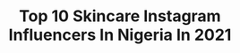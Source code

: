 ---
title: Top 10 Skincare Instagram Influencers In Nigeria In 2021
description: >-
  Find top skincare Instagram influencers in Nigeria in 2021. Most popular hashtags: #endsars #endpolicebrutality #endswat.
platform: Instagram
hits: 66
text_top: Discover the most popular Instagram influencers on inBeat.
text_bottom: Our platform has 66 Instagram influencers like this in Nigeria for you to collaborate.
profiles:
  - username: "nellyville01"
    fullname: >-
      Nelly
    bio: >-
      CEO : @nellyville_beautyplace 💁 @nellyville_skincare @freshchills_treats Insist on urself, never imitate 😜 PROUDLY DELTA👍👍👍. snapchat: nellyville9
    location: "Nigeria"
    followers: 9624
    engagement: 918
    commentsToLikes: 0.037623
    id: ckap4v6rt90ql0i785au28lcb
    verified: false
    hashtags: "#cappadocia, #loved, #cheers, #happynewmonth"
  - username: "ikemeamara"
    fullname: >-
      Amara🌹
    bio: >-
      GREATNESS🇳🇬 EXTROVERT 🥰 HALA MADRID!⚽️ BRAND AMBASSADOR @marymic_organic_skincare_spa BRAND INFLUENCER! Chef 👩‍🍳
    location: "Nigeria"
    followers: 77397
    engagement: 341
    commentsToLikes: 0.049548
    id: ck14lr89lw3aq0i19jrobt85w
    verified: false
    hashtags: "#endswat, #endeverything, #endsars, #endpolicebrutality"
  - username: "iamyeychii"
    fullname: >-
      Anozie Onyinyechi
    bio: >-
      Fashion| Skincare| Lifestyle Helping students become better creatives and own their passion. ✉️- Onyinye@iamyeychi.com
    location: "Nigeria"
    followers: 15288
    engagement: 678
    commentsToLikes: 0.044310
    id: ckaorw78fp1100i78xx00y8fj
    verified: false
    hashtags: "#jumianigeria, #endswat, #endpolicebrutality, #nigerianyoutuber"
  - username: "uzodinmaesther"
    fullname: >-
      Esther Uzodinma
    bio: >-
      ⬛️Angela In @africamagic MSI⬛️ ▫️TV Presenter▫️ ⬛️BRAND AMBASSADOR⬛️ @dandkenterprise @go_glow_skincare ▫️CONTENT CREATOR▫️ ⬛️Media personality🎥⬛️
    location: "Nigeria"
    followers: 100111
    engagement: 343
    commentsToLikes: 0.071406
    id: ck15tqr7gjfqi0i19suus260m
    verified: false
    hashtags: "#video, #explorepage, #repost, #acting"
  - username: "chinjunwankwo"
    fullname: >-
      CHINJU NWANKWO UDORA
    bio: >-
      Skincare | YOUNG LOVE | Entrepreneurship I make candles that smell @colfragrances YouTube with my husband @obinnaudora Check us out here ⬇️
    location: "Nigeria"
    followers: 7107
    engagement: 845
    commentsToLikes: 0.111737
    id: ck55q1zzybx200i11tcaenkoh
    verified: false
    hashtags: "#nigerianskincareblogger, #healthyskin, #streetstyleblogger, #neutrogena"
  - username: "taylercmone"
    fullname: >-
      Tayler Cmone LLC
    bio: >-
      AKA BLACKQUEEN Natural Hair + Skincare + Fashion💕 Vegan + Organic 🌱 61k+Tiktok: @taylercmone Blog @curlqueenuniversity DMV / #VSU ALMUNA 🧡💙🖤🤍
    location: "Nigeria"
    followers: 12137
    engagement: 326
    commentsToLikes: 0.055445
    id: ck9wdh7icfm2n0j78elx5o3gd
    verified: false
    hashtags: "#melaninqueen, #blackgirlhair, #naturalhaircommunity, #blackqueens"
  - username: "officialadekemitaofeek"
    fullname: >-
      Taofeek Muyiba Adekemi
    bio: >-
      Nollywood Actor business pages @mat_divasclothing @omodudu_skincare @wine_affairsbymat
    location: "Nigeria"
    followers: 249621
    engagement: 147
    commentsToLikes: 0.014430
    id: ck134jto2ws6s0i19axdb3oie
    verified: false
    hashtags: ""
  - username: "lyndaisika"
    fullname: >-
      Lynda Isika
    bio: >-
      Business Entrepreneur💪 Skincare Guru 👥, Interior Designer🏚,Fashion Stylist WhatsApp:+2348027535695 Snapchat :Mariolynns
    location: "Nigeria"
    followers: 46580
    engagement: 42
    commentsToLikes: 0.048073
    id: ck55p258f9nkz0i11aeqd1nhy
    verified: false
    hashtags: "#girls, #girlspower, #mariolynnsluxury, #authentic"
  - username: "cassiedaves"
    fullname: >-
      Cassandra Ikegbune
    bio: >-
      Heavy on feelings. Life | Style | Skincare | Travel Content + Comms @acegid_lab Blog better : @shopcassiedaves 👇🏽Blog + Cape Verde Guide
    location: "Nigeria"
    followers: 49588
    engagement: 177
    commentsToLikes: 0.042726
    id: ck5qb8mp1kd5h0i11ll7x2onk
    verified: false
    hashtags: "#cassiedavesstyle, #osungroove, #endsars, #cassiedavestravels"
  - username: "realsophy"
    fullname: >-
      SHADES OF SOPHIA ♉️
    bio: >-
      👩‍🍳Chef @tastewithsophy ✈️Tourist 👻Real_sophy Twitter: Realsophy
    location: "Nigeria"
    followers: 72133
    engagement: 616
    commentsToLikes: 0.079455
    id: ck5hrhn71uw9s0i11uinjrqi5
    verified: false
    hashtags: "#video, #wig, #realsophy, #africa"
---
